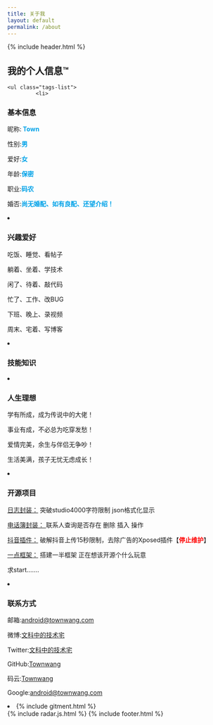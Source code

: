 ```yaml
---
title: 关于我
layout: default
permalink: /about
---
```


{% include header.html %}

<div class="g-banner tags-banner {{ site.postPatterns | prepend: 'post-pattern-' }} {{ site.theme-color | prepend: 'bgcolor-' }}" data-theme="{{ site.theme-color }}">
    <h2>我的个人信息™</h2>
</div>

<main class="tags-content">

    <ul class="tags-list">
             <li>
<H3 class="about-h1">基本信息</H3>
<p>昵称:<strong><span style="color:#00a2e8"> Town</span></strong></p>
<p>性别:<strong><span style="color:#00a2e8">男</span></strong></p>
<p>爱好:<strong><span style="color:#00a2e8">女</span></strong></p>
<p>年龄:<strong><span style="color:#00a2e8">保密</span></strong></p>
<p>职业:<strong><span style="color:#00a2e8">码农</span></strong></p>
<p>婚否:<strong><span style="color:#00a2e8">尚无婚配、如有良配、还望介绍！</span></strong></p>
            </li>
            <li>
<h3 class="about-h2">兴趣爱好</h3>

<p>吃饭、睡觉、看帖子</p>
<p>躺着、坐着、学技术</p>
<p>闲了、待着、敲代码</p>
<p>忙了、工作、改BUG</p>
<p>下班、晚上、录视频</p>
<p>周末、宅着、写博客</p>
            </li>
            <li>
                 <h3 class="about-h6">技能知识</h3>
            <div class="skill" id="skill">
                    </div>
            </li>
            <li>
<h3 class="about-h3">人生理想</h3>
<p>学有所成，成为传说中的大佬！</p>
<p>事业有成，不必总为吃穿发愁！</p>
<p>爱情完美，余生与伴侣无争吵！</p>
<p>生活美满，孩子无忧无虑成长！</p>
            </li>
            <li>
<h3 class="about-h4">开源项目</h3>
<p><a href="https://github.com/Townwang/Log" class="about-a">日志封装：</a> 突破studio4000字符限制 json格式化显示</p>
<p><a href="https://github.com/Townwang/ContactInsert " class="about-a">电话簿封装： </a> 联系人查询是否存在  删除  插入 操作</p>
<p><a href="https://github.com/Townwang/AwemeTown" class="about-a">抖音插件：</a> 破解抖音上传15秒限制，去除广告的Xposed插件【<strong><span style="color:red">停止维护</span></strong>】</p>
<p><a href="https://github.com/Townwang/Town" class="about-a">一点框架：</a> 搭建一半框架 正在想该开源个什么玩意</p>
<p>求start.......</p>
            </li>
            <li>
<h3 class="about-h5">联系方式</h3>

<p>邮箱:<a href="mailto:android@townwang.com" class="about-a">android@townwang.com</a></p>
<p>微博:<a href="https://weibo.com/townwang" class="about-a">文科中的技术宅</a></p>
<p>Twitter:<a href="https://twitter.com/townwang" class="about-a">文科中的技术宅</a></p>
<p>GitHub:<a href="https://github.com/Townwang" class="about-a">Townwang</a></p>
<p>码云:<a href="https://gitee.com/TownWang/events" class="about-a">Townwang</a></p>
<p>Google:<a href="#" class="about-a">android@townwang.com</a></p>
            </li>
            <li>
                 {% include gitment.html %}
            </li>
    </ul>
</main>
 {% include radar.js.html %}
{% include footer.html %}
